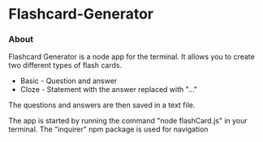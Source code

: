 # Flashcard-Generator

### About

Flashcard Generator is a node app for the terminal. It allows you to create two different types of flash cards.
 * Basic - Question and answer
 * Cloze - Statement with the answer replaced with "..."

The questions and answers are then saved in a text file. 

The app is started by running the command "node flashCard.js" in your terminal. The "inquirer" npm package is used for navigation
